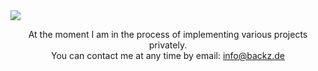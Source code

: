 <a href="https://github.com/derbkz/">
   <img src="https://www.backz.de/github/images/derbkz_title.png"/>
</a>

<div align="center">
     <p>
        At the moment I am in the process of implementing various projects privately.<br>
        You can contact me at any time by email: <a href="mailto:info@backz.de"/>info@backz.de
     </p>
</div>




<!---
derbkz/derbkz is a ✨ special ✨ repository because its `README.md` (this file) appears on your GitHub profile.
You can click the Preview link to take a look at your changes.
--->
